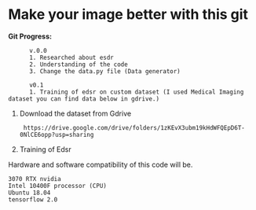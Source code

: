 # Make your image better with this git



**Git Progress:**
          
          v.0.0
          1. Researched about esdr
          2. Understanding of the code
          3. Change the data.py file (Data generator)
          
          v0.1
          1. Training of edsr on custom dataset (I used Medical Imaging dataset you can find data below in gdrive.)



1. Download the dataset from Gdrive

        https://drive.google.com/drive/folders/1zKEvX3ubm19kHdWFQEpD6T-0NlCE6opp?usp=sharing



2. Training of Edsr

Hardware and software compatibility of this code will be.

    3070 RTX nvidia
    Intel 10400F processor (CPU)
    Ubuntu 18.04
    tensorflow 2.0
